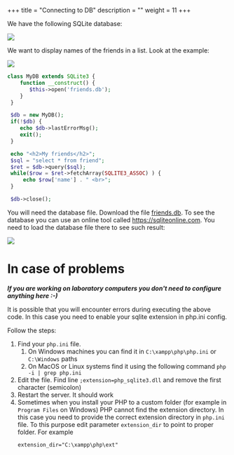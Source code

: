 +++
title = "Connecting to DB"
description = ""
weight = 11
+++

We have the following SQLite database:

![](/db1.png)

We want to display names of the friends in a list. Look at the example:

![](/db2.png)   

```php
class MyDB extends SQLite3 {
    function __construct() {
       $this->open('friends.db');
    }
 }

 $db = new MyDB();
 if(!$db) {
    echo $db->lastErrorMsg();
    exit();
 } 

 echo "<h2>My friends</h2>";
 $sql = "select * from friend";
 $ret = $db->query($sql);
 while($row = $ret->fetchArray(SQLITE3_ASSOC) ) {
     echo $row['name'] . " <br>";
 }

 $db->close();
```

You will need the database file. Download the file [friends.db](/friends.db). To see the database you can use an online tool called https://sqliteonline.com. You need to load the database file there to see such result:

![](/sqliteonline.png) 

# In case of problems

***If you are working on laboratory computers you don't need to configure anything here :-)***

It is possible that you will encounter errors during executing the above code. In this case you need to enable your sqlite extension in php.ini config. 

Follow the steps:

1. Find your ```php.ini``` file. 
   1. On Windows machines you can find it in ```C:\xampp\php\php.ini``` or  ```C:\Windows``` paths
   2. On MacOS or Linux systems find it using the following command ```php -i | grep php.ini```
1. Edit the file. Find line ```;extension=php_sqlite3.dll``` and remove the first character (semicolon)
1. Restart the server. It should work
1. Sometimes when you install your PHP to a custom folder (for example in ```Program Files``` on Windows) PHP cannot find the extension directory. In this case you need to provide the correct extension directory in ```php.ini``` file. To this purpose edit parameter ```extension_dir``` to point to proper folder. For example 
   ```
   extension_dir="C:\xampp\php\ext"
   ```